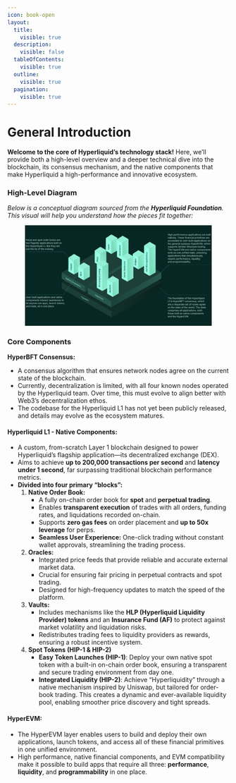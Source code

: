 ```yaml
---
icon: book-open
layout:
  title:
    visible: true
  description:
    visible: false
  tableOfContents:
    visible: true
  outline:
    visible: true
  pagination:
    visible: true
---
```


# General Introduction

**Welcome to the core of Hyperliquid’s technology stack!** Here, we’ll provide both a high-level overview and a deeper technical dive into the blockchain, its consensus mechanism, and the native components that make Hyperliquid a high-performance and innovative ecosystem.

### High-Level Diagram

_Below is a conceptual diagram sourced from the **Hyperliquid Foundation**. This visual will help you understand how the pieces fit together:_

<figure><img src="../.gitbook/assets/image (1).png" alt=""><figcaption></figcaption></figure>

### Core Components

**HyperBFT Consensus:**

* A consensus algorithm that ensures network nodes agree on the current state of the blockchain.
* Currently, decentralization is limited, with all four known nodes operated by the Hyperliquid team. Over time, this must evolve to align better with Web3’s decentralization ethos.
* The codebase for the Hyperliquid L1 has not yet been publicly released, and details may evolve as the ecosystem matures.

#### Hyperliquid L1 - Native Component&#x73;**:**

* A custom, from-scratch Layer 1 blockchain designed to power Hyperliquid’s flagship application—its decentralized exchange (DEX).
* Aims to achieve **up to 200,000 transactions per second** and **latency under 1 second**, far surpassing traditional blockchain performance metrics.
* **Divided into four primary “blocks”:**
  1. **Native Order Book:**
     * A fully on-chain order book for **spot** and **perpetual trading**.
     * Enables **transparent execution** of trades with all orders, funding rates, and liquidations recorded on-chain.
     * Supports **zero gas fees** on order placement and **up to 50x leverage** for perps.
     * **Seamless User Experience:** One-click trading without constant wallet approvals, streamlining the trading process.
  2. **Oracles:**&#x20;
     * Integrated price feeds that provide reliable and accurate external market data.
     * Crucial for ensuring fair pricing in perpetual contracts and spot trading.
     * Designed for high-frequency updates to match the speed of the platform.
  3. **Vaults:**&#x20;
     * Includes mechanisms like the **HLP (Hyperliquid Liquidity Provider) tokens** and an **Insurance Fund (AF)** to protect against market volatility and liquidation risks.
     * Redistributes trading fees to liquidity providers as rewards, ensuring a robust incentive system.
  4. **Spot Tokens (HIP-1 & HIP-2)**
     * **Easy Token Launches (HIP-1)**: Deploy your own native spot token with a built-in on-chain order book, ensuring a transparent and secure trading environment from day one.
     * **Integrated Liquidity (HIP-2)**: Achieve “Hyperliquidity” through a native mechanism inspired by Uniswap, but tailored for order-book trading. This creates a dynamic and ever-available liquidity pool, enabling smoother price discovery and tight spreads.

#### **HyperEVM:**&#x20;

* The HyperEVM layer enables users to build and deploy their own applications, launch tokens, and access all of these financial primitives in one unified environment.
* High performance, native financial components, and EVM compatibility make it possible to build apps that require all three: **performance**, **liquidity**, and **programmability** in one place.
